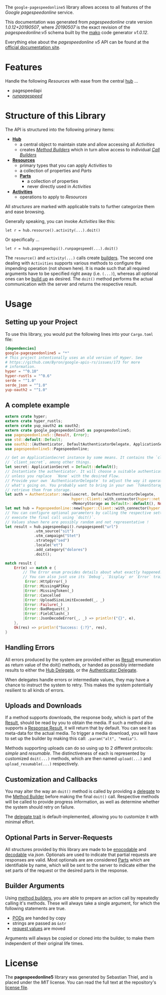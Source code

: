 <!---
DO NOT EDIT !
This file was generated automatically from 'src/mako/api/README.md.mako'
DO NOT EDIT !
-->
The `google-pagespeedonline5` library allows access to all features of the *Google pagespeedonline* service.

This documentation was generated from *pagespeedonline* crate version *1.0.12+20190507*, where *20190507* is the exact revision of the *pagespeedonline:v5* schema built by the [mako](http://www.makotemplates.org/) code generator *v1.0.12*.

Everything else about the *pagespeedonline* *v5* API can be found at the
[official documentation site](https://developers.google.com/speed/docs/insights/v5/get-started).
# Features

Handle the following *Resources* with ease from the central [hub](https://docs.rs/google-pagespeedonline5/1.0.12+20190507/google_pagespeedonline5/struct.Pagespeedonline.html) ... 

* pagespeedapi
 * [*runpagespeed*](https://docs.rs/google-pagespeedonline5/1.0.12+20190507/google_pagespeedonline5/struct.PagespeedapiRunpagespeedCall.html)




# Structure of this Library

The API is structured into the following primary items:

* **[Hub](https://docs.rs/google-pagespeedonline5/1.0.12+20190507/google_pagespeedonline5/struct.Pagespeedonline.html)**
    * a central object to maintain state and allow accessing all *Activities*
    * creates [*Method Builders*](https://docs.rs/google-pagespeedonline5/1.0.12+20190507/google_pagespeedonline5/trait.MethodsBuilder.html) which in turn
      allow access to individual [*Call Builders*](https://docs.rs/google-pagespeedonline5/1.0.12+20190507/google_pagespeedonline5/trait.CallBuilder.html)
* **[Resources](https://docs.rs/google-pagespeedonline5/1.0.12+20190507/google_pagespeedonline5/trait.Resource.html)**
    * primary types that you can apply *Activities* to
    * a collection of properties and *Parts*
    * **[Parts](https://docs.rs/google-pagespeedonline5/1.0.12+20190507/google_pagespeedonline5/trait.Part.html)**
        * a collection of properties
        * never directly used in *Activities*
* **[Activities](https://docs.rs/google-pagespeedonline5/1.0.12+20190507/google_pagespeedonline5/trait.CallBuilder.html)**
    * operations to apply to *Resources*

All *structures* are marked with applicable traits to further categorize them and ease browsing.

Generally speaking, you can invoke *Activities* like this:

```Rust,ignore
let r = hub.resource().activity(...).doit()
```

Or specifically ...

```ignore
let r = hub.pagespeedapi().runpagespeed(...).doit()
```

The `resource()` and `activity(...)` calls create [builders][builder-pattern]. The second one dealing with `Activities` 
supports various methods to configure the impending operation (not shown here). It is made such that all required arguments have to be 
specified right away (i.e. `(...)`), whereas all optional ones can be [build up][builder-pattern] as desired.
The `doit()` method performs the actual communication with the server and returns the respective result.

# Usage

## Setting up your Project

To use this library, you would put the following lines into your `Cargo.toml` file:

```toml
[dependencies]
google-pagespeedonline5 = "*"
# This project intentionally uses an old version of Hyper. See
# https://github.com/Byron/google-apis-rs/issues/173 for more
# information.
hyper = "^0.10"
hyper-rustls = "^0.6"
serde = "^1.0"
serde_json = "^1.0"
yup-oauth2 = "^1.0"
```

## A complete example

```Rust
extern crate hyper;
extern crate hyper_rustls;
extern crate yup_oauth2 as oauth2;
extern crate google_pagespeedonline5 as pagespeedonline5;
use pagespeedonline5::{Result, Error};
use std::default::Default;
use oauth2::{Authenticator, DefaultAuthenticatorDelegate, ApplicationSecret, MemoryStorage};
use pagespeedonline5::Pagespeedonline;

// Get an ApplicationSecret instance by some means. It contains the `client_id` and 
// `client_secret`, among other things.
let secret: ApplicationSecret = Default::default();
// Instantiate the authenticator. It will choose a suitable authentication flow for you, 
// unless you replace  `None` with the desired Flow.
// Provide your own `AuthenticatorDelegate` to adjust the way it operates and get feedback about 
// what's going on. You probably want to bring in your own `TokenStorage` to persist tokens and
// retrieve them from storage.
let auth = Authenticator::new(&secret, DefaultAuthenticatorDelegate,
                              hyper::Client::with_connector(hyper::net::HttpsConnector::new(hyper_rustls::TlsClient::new())),
                              <MemoryStorage as Default>::default(), None);
let mut hub = Pagespeedonline::new(hyper::Client::with_connector(hyper::net::HttpsConnector::new(hyper_rustls::TlsClient::new())), auth);
// You can configure optional parameters by calling the respective setters at will, and
// execute the final call using `doit()`.
// Values shown here are possibly random and not representative !
let result = hub.pagespeedapi().runpagespeed("url")
             .utm_source("sit")
             .utm_campaign("Stet")
             .strategy("sed")
             .locale("et")
             .add_category("dolores")
             .doit();

match result {
    Err(e) => match e {
        // The Error enum provides details about what exactly happened.
        // You can also just use its `Debug`, `Display` or `Error` traits
         Error::HttpError(_)
        |Error::MissingAPIKey
        |Error::MissingToken(_)
        |Error::Cancelled
        |Error::UploadSizeLimitExceeded(_, _)
        |Error::Failure(_)
        |Error::BadRequest(_)
        |Error::FieldClash(_)
        |Error::JsonDecodeError(_, _) => println!("{}", e),
    },
    Ok(res) => println!("Success: {:?}", res),
}

```
## Handling Errors

All errors produced by the system are provided either as [Result](https://docs.rs/google-pagespeedonline5/1.0.12+20190507/google_pagespeedonline5/enum.Result.html) enumeration as return value of 
the doit() methods, or handed as possibly intermediate results to either the 
[Hub Delegate](https://docs.rs/google-pagespeedonline5/1.0.12+20190507/google_pagespeedonline5/trait.Delegate.html), or the [Authenticator Delegate](https://docs.rs/yup-oauth2/*/yup_oauth2/trait.AuthenticatorDelegate.html).

When delegates handle errors or intermediate values, they may have a chance to instruct the system to retry. This 
makes the system potentially resilient to all kinds of errors.

## Uploads and Downloads
If a method supports downloads, the response body, which is part of the [Result](https://docs.rs/google-pagespeedonline5/1.0.12+20190507/google_pagespeedonline5/enum.Result.html), should be
read by you to obtain the media.
If such a method also supports a [Response Result](https://docs.rs/google-pagespeedonline5/1.0.12+20190507/google_pagespeedonline5/trait.ResponseResult.html), it will return that by default.
You can see it as meta-data for the actual media. To trigger a media download, you will have to set up the builder by making
this call: `.param("alt", "media")`.

Methods supporting uploads can do so using up to 2 different protocols: 
*simple* and *resumable*. The distinctiveness of each is represented by customized 
`doit(...)` methods, which are then named `upload(...)` and `upload_resumable(...)` respectively.

## Customization and Callbacks

You may alter the way an `doit()` method is called by providing a [delegate](https://docs.rs/google-pagespeedonline5/1.0.12+20190507/google_pagespeedonline5/trait.Delegate.html) to the 
[Method Builder](https://docs.rs/google-pagespeedonline5/1.0.12+20190507/google_pagespeedonline5/trait.CallBuilder.html) before making the final `doit()` call. 
Respective methods will be called to provide progress information, as well as determine whether the system should 
retry on failure.

The [delegate trait](https://docs.rs/google-pagespeedonline5/1.0.12+20190507/google_pagespeedonline5/trait.Delegate.html) is default-implemented, allowing you to customize it with minimal effort.

## Optional Parts in Server-Requests

All structures provided by this library are made to be [enocodable](https://docs.rs/google-pagespeedonline5/1.0.12+20190507/google_pagespeedonline5/trait.RequestValue.html) and 
[decodable](https://docs.rs/google-pagespeedonline5/1.0.12+20190507/google_pagespeedonline5/trait.ResponseResult.html) via *json*. Optionals are used to indicate that partial requests are responses 
are valid.
Most optionals are are considered [Parts](https://docs.rs/google-pagespeedonline5/1.0.12+20190507/google_pagespeedonline5/trait.Part.html) which are identifiable by name, which will be sent to 
the server to indicate either the set parts of the request or the desired parts in the response.

## Builder Arguments

Using [method builders](https://docs.rs/google-pagespeedonline5/1.0.12+20190507/google_pagespeedonline5/trait.CallBuilder.html), you are able to prepare an action call by repeatedly calling it's methods.
These will always take a single argument, for which the following statements are true.

* [PODs][wiki-pod] are handed by copy
* strings are passed as `&str`
* [request values](https://docs.rs/google-pagespeedonline5/1.0.12+20190507/google_pagespeedonline5/trait.RequestValue.html) are moved

Arguments will always be copied or cloned into the builder, to make them independent of their original life times.

[wiki-pod]: http://en.wikipedia.org/wiki/Plain_old_data_structure
[builder-pattern]: http://en.wikipedia.org/wiki/Builder_pattern
[google-go-api]: https://github.com/google/google-api-go-client

# License
The **pagespeedonline5** library was generated by Sebastian Thiel, and is placed 
under the *MIT* license.
You can read the full text at the repository's [license file][repo-license].

[repo-license]: https://github.com/Byron/google-apis-rsblob/master/LICENSE.md
